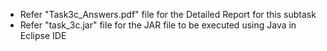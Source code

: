 * Refer "Task3c_Answers.pdf" file for the Detailed Report for this subtask
* Refer "task_3c.jar" file for the JAR file to be executed using Java in Eclipse IDE

